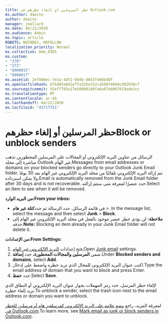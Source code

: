 ```yaml
---
title: حظر المرسلين أو إلغاء حظرهم في Outlook.com
ms.author: daeite
author: daeite
manager: joallard
ms.date: 04/21/2020
ms.audience: Admin
ms.topic: article
ROBOTS: NOINDEX, NOFOLLOW
localization_priority: Normal
ms.collection: Adm_O365
ms.custom:
- "270"
- "272"
- "8000015"
- "8000017"
ms.assetid: 2ef840ec-7e1a-4df2-944b-d643fe08bd8f
ms.openlocfilehash: 67bd05e8d2effa325e152ca568748d4cd92930cf
ms.sourcegitcommit: 55eff703a17e500681d8fa6a87eb067019ade3cc
ms.translationtype: MT
ms.contentlocale: ar-SA
ms.lasthandoff: 04/22/2020
ms.locfileid: "43717751"
---
```

# <a name="block-or-unblock-senders"></a><span data-ttu-id="a2e8c-102">حظر المرسلين أو إلغاء حظرهم</span><span class="sxs-lookup"><span data-stu-id="a2e8c-102">Block or unblock senders</span></span>

<span data-ttu-id="a2e8c-103">الرسائل من عناوين البريد الإلكتروني أو المجالات على المرسلين المحظورين تذهب مباشرة إلى مجلد Outlook غير الهام.</span><span class="sxs-lookup"><span data-stu-id="a2e8c-103">Messages from email addresses or domains on your blocked senders go directly to your Outlook Junk Email folder.</span></span> <span data-ttu-id="a2e8c-104">تتم إزالة البريد الإلكتروني تلقائيًا من مجلد البريد الإلكتروني غير الهام بعد 30 يومًا ولا يمكن استرداده.</span><span class="sxs-lookup"><span data-stu-id="a2e8c-104">Email is automatically removed from the Junk Email folder after 30 days and is not recoverable.</span></span> <span data-ttu-id="a2e8c-105">حدد عنصرًا لمعرفة متى ستتم إزالته.</span><span class="sxs-lookup"><span data-stu-id="a2e8c-105">Select an item to see when it will be removed.</span></span>

<span data-ttu-id="a2e8c-106">**من البريد الوارد:**</span><span class="sxs-lookup"><span data-stu-id="a2e8c-106">**From your inbox:**</span></span>

- <span data-ttu-id="a2e8c-107">في قائمة الرسائل، حدد الرسالة ثم حدد**كتلة** **غير هام** > .</span><span class="sxs-lookup"><span data-stu-id="a2e8c-107">In the message list, select the message and then select **Junk** > **Block**.</span></span>
- <span data-ttu-id="a2e8c-108">**ملاحظة:** لن يؤدي حظر عنصر موجود بالفعل في مجلد البريد الإلكتروني غير الهام إلى حذفه.</span><span class="sxs-lookup"><span data-stu-id="a2e8c-108">**Note:** Blocking an item already in your Junk Email folder will not delete it.</span></span>

<span data-ttu-id="a2e8c-109">**من الإعدادات:**</span><span class="sxs-lookup"><span data-stu-id="a2e8c-109">**From Settings:**</span></span>

1. <span data-ttu-id="a2e8c-110">فتح إعدادات [البريد الإلكتروني غير الهام.](https://outlook.live.com/mail/options/mail/junkEmail)</span><span class="sxs-lookup"><span data-stu-id="a2e8c-110">Open [Junk email](https://outlook.live.com/mail/options/mail/junkEmail) settings.</span></span>
2. <span data-ttu-id="a2e8c-111">ضمن **المرسلين والمجالات المحظورة،** حدد **إضافة**.</span><span class="sxs-lookup"><span data-stu-id="a2e8c-111">Under **Blocked senders and domains**, select **Add**.</span></span>
3. <span data-ttu-id="a2e8c-112">اكتب عنوان البريد الإلكتروني للمجال الذي تريد حظره واضغط على إدخال.</span><span class="sxs-lookup"><span data-stu-id="a2e8c-112">Type the email address of domain that you want to block and press Enter.</span></span>
4. <span data-ttu-id="a2e8c-113">حدد **حفظ**.</span><span class="sxs-lookup"><span data-stu-id="a2e8c-113">Select **Save**.</span></span>

<span data-ttu-id="a2e8c-114">لإلغاء حظر المرسل، حدد رمز المهملات بجوار عنوان البريد الإلكتروني أو النطاق الذي تريد إلغاء حظره.</span><span class="sxs-lookup"><span data-stu-id="a2e8c-114">To unblock a sender, select the trash icon next to the email address or domain you want to unblock.</span></span>

<span data-ttu-id="a2e8c-115">لمعرفة المزيد، راجع [وضع علامة على البريد الإلكتروني كمرسلغير هام أو مرسلين للحظر في Outlook.com](https://support.office.com/article/a3ece97b-82f8-4a5e-9ac3-e92fa6427ae4?wt.mc_id=Office_Outlook_com_Alchemy).</span><span class="sxs-lookup"><span data-stu-id="a2e8c-115">To learn more, see [Mark email as junk or block senders in Outlook.com](https://support.office.com/article/a3ece97b-82f8-4a5e-9ac3-e92fa6427ae4?wt.mc_id=Office_Outlook_com_Alchemy).</span></span>